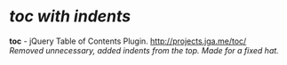# <i>toc with indents</i><br>
<b>toc</b> - jQuery Table of Contents Plugin. http://projects.jga.me/toc/<br>
<em>Removed unnecessary, added indents from the top. Made for a fixed hat.</em>
